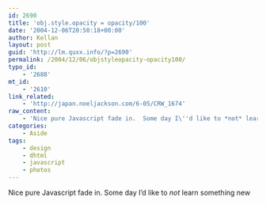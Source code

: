 ```yaml
---
id: 2690
title: 'obj.style.opacity = opacity/100'
date: '2004-12-06T20:50:18+00:00'
author: Kellan
layout: post
guid: 'http://lm.quxx.info/?p=2690'
permalink: /2004/12/06/objstyleopacity-opacity100/
typo_id:
    - '2688'
mt_id:
    - '2610'
link_related:
    - 'http://japan.noeljackson.com/6-05/CRW_1674'
raw_content:
    - 'Nice pure Javascript fade in.  Some day I\''d like to *not* learn something new'
categories:
    - Aside
tags:
    - design
    - dhtml
    - javascript
    - photos
---
```


Nice pure Javascript fade in. Some day I’d like to *not* learn something new